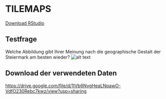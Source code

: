 # TILEMAPS
[Download RStudio](https://rstudio.com/products/rstudio/download/#download)
## Testfrage
Welche Abbildung gibt Ihrer Meinung nach die geographische Gestalt der Steiermark am besten wieder? 
![alt text](https://lh6.googleusercontent.com/1IFOvqctairloaPbaL1BnakcE6Hl-nSgpWwKunS51KGoPe11AQCBKD8AaLPTiyDbuJS1XE8gTsTI6MRBJYhHSJcFy31BpUhAKvaFEaxOaxpArmAlJC-fCuwyIxUMeg=w1823)

## Download der verwendeten Daten
https://drive.google.com/file/d/1IVb6NvgHeaLNpawO-VdfO230Rebc7kwz/view?usp=sharing
